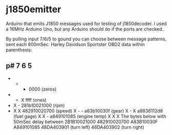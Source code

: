 j1850emitter
============

Arduino that emits J1850 messages used for testing of j1850decoder.
I used a 16MHz Arduino Uno, but any Arduino should do if the ports are checked..

By pulling input 7/6/5 to gound you can choose between message patterns, sent each 800mSec.
Harley Davidson Sportster OBD2 data within parenthesis:

p# 7 6 5
--------
   - - -  0000 (zeros)
   - - X  ffff (ones)
   - X -  281b10021000 (rpm)
   - X X  482910020700 (speed)
   X - -  a83b10030f (gear)
   X - X  a8836112d8 (fuel gage)
   X X -  a849101085 (engine temp)
   X X X  The bytes below with 50mSec delay between
          2B1B10021000
          482910020700
          A83B10030F
          A849101085
          48DA403901 (turn left)
          48DA403902 (turn right)
